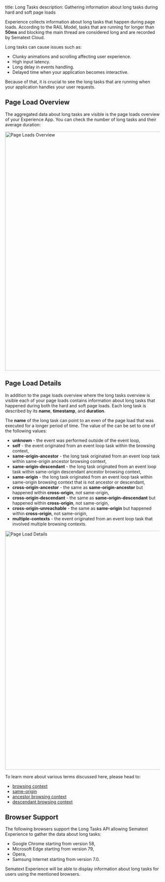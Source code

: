 title: Long Tasks
description: Gathering information about long tasks during hard and soft page loads

Experience collects information about long tasks that happen during page loads. According to the RAIL Model, tasks that are running for longer than **50ms** and blocking the main thread are considered long and are recorded by Sematext Cloud. 

Long tasks can cause issues such as:

* Clunky animations and scrolling affecting user experience.
* High input latency.
* Long delay in events handling.
* Delayed time when your application becomes interactive.

Because of that, it is crucial to see the long tasks that are running when your application handles your user requests.

## Page Load Overview
The aggregated data about long tasks are visible is the page loads overview of your Experience App. You can check the number of long tasks and their average duration:

<img
  class="content-modal-image"
  alt="Page Loads Overview"
  src="../../images/experience/longtasks/overview.png"
  title="Page Loads Overview"
  width=778
/>


## Page Load Details
In addition to the page loads overview where the long tasks overview is visible each of your page loads contains information about long tasks that happened during both the hard and soft page loads. Each long task is described by its **name**, **timestamp**, and **duration**.

The **name** of the long task can point to an even of the page load that was executed for a longer period of time. The value of the can be set to one of the following values:

* **unknown** - the event was performed outside of the event loop, 
* **self** - the event originated from an event loop task within the browsing context,
* **same-origin-ancestor** - the long task originated from an event loop task within same-origin ancestor browsing context,
* **same-origin-descendant** - the long task originated from an event loop task within same-origin descendant ancestor browsing context,
* **same-origin** - the long task originated from an event loop task within same-origin browsing context that is not ancestor or descendant,
* **cross-origin-ancestor** - the same as **same-origin-ancestor** but happened within **cross-origin**, not same-origin,
* **cross-origin-descendant** - the same as **same-origin-descendant** but happened within **cross-origin**, not same-origin,
* **cross-origin-unreachable** - the same as **same-origin** but happened within **cross-origin**, not same-origin,
* **multiple-contexts** - the event originated from an event loop task that involved multiple browsing contexts. 

<img
  class="content-modal-image"
  alt="Page Load Details"
  src="../../images/experience/longtasks/details.png"
  title="Page Load Details"
  width=778
/>

To learn more about various terms discussed here, please head to:

* [browsing context](https://html.spec.whatwg.org/multipage/browsers.html#browsing-context)
* [same-origin](https://html.spec.whatwg.org/multipage/origin.html#same-origin)
* [ancestor browsing context](https://html.spec.whatwg.org/multipage/browsers.html#ancestor-browsing-context)
* [descendant browsing context](https://html.spec.whatwg.org/multipage/browsers.html#list-of-the-descendant-browsing-contexts)

## Browser Support
The following browsers support the Long Tasks API allowing Sematext Experience to gather the data about long tasks:

* Google Chrome starting from version 58,
* Microsoft Edge starting from version 79,
* Opera,
* Samsung Internet starting from version 7.0.

Sematext Experience will be able to display information about long tasks for users using the mentioned browsers.